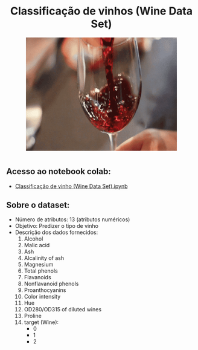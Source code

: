 <div align="center"> 
    <h1>  Classificação de vinhos (Wine Data Set) </h1>
    <img src="imagem\wine.gif" width="400" height="300">
    <h1>  </h1>
</div>

## Acesso ao notebook colab:
-   [Classificação de vinho (Wine Data Set).ipynb](https://github.com/vilelas/projetos-de-ml-e-dl/blob/main/Classifica%C3%A7%C3%A3o%20de%20vinho/notebook%20colab/Classifica%C3%A7%C3%A3o%20de%20vinho.ipynb)

## Sobre o dataset:
- Número de atributos: 13 (atributos numéricos)
- Objetivo: Predizer o tipo de vinho
- Descrição dos dados fornecidos:
    1) Alcohol
    2) Malic acid
    3) Ash
    4) Alcalinity of ash
    5) Magnesium
    6) Total phenols
    7) Flavanoids
    8) Nonflavanoid phenols
    9) Proanthocyanins
    10) Color intensity
    11) Hue
    12) OD280/OD315 of diluted wines
    13) Proline
    14) target (Wine):
        - 0
        - 1
        - 2
